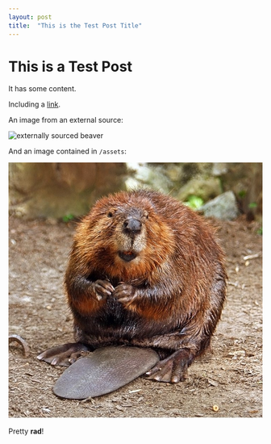 ```yaml
---
layout: post
title:  "This is the Test Post Title"
---
```


# This is a Test Post

It has some content.

Including a [link](http://www.google.com).

An image from an external source:

![externally sourced beaver](https://en.wikipedia.org/wiki/Beaver#/media/File:American_Beaver.jpg)

And an image contained in `/assets`:

![asset contained beaver](/assets/beaver.jpg)

Pretty **rad**!
